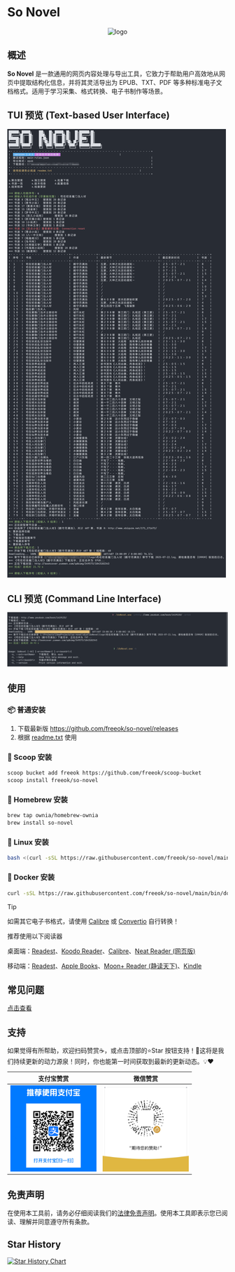 # So Novel

<div align="center">
  <img src="assets/logo.png" alt="logo" style="width: 128px;">
</div>

## 概述

**So Novel** 是一款通用的网页内容处理与导出工具，它致力于帮助用户高效地从网页中提取结构化信息，并将其灵活导出为
EPUB、TXT、PDF 等多种标准电子文档格式。适用于学习采集、格式转换、电子书制作等场景。

## TUI 预览 (Text-based User Interface)

![preview-tui.png](assets/preview-tui.png)

## CLI 预览 (Command Line Interface)

![preview-cli.png](assets/preview-cli.png)

## 使用

### 📦 普通安装

1. 下载最新版 https://github.com/freeok/so-novel/releases
2. 根据 [readme.txt](bundle%2Freadme.txt) 使用

### 🍨 Scoop 安装

```bash
scoop bucket add freeok https://github.com/freeok/scoop-bucket
scoop install freeok/so-novel
```

### 🍺 Homebrew 安装

```bash
brew tap ownia/homebrew-ownia
brew install so-novel
```

### 🐧 Linux 安装

```bash
bash <(curl -sSL https://raw.githubusercontent.com/freeok/so-novel/main/bin/linux-install.sh)
```

### 🐳 Docker 安装

```bash
curl -sSL https://raw.githubusercontent.com/freeok/so-novel/main/bin/docker-install.sh | bash
```

> [!TIP]
>
> 如需其它电子书格式，请使用 [Calibre](https://calibre-ebook.com/zh_CN) 或 [Convertio](https://convertio.co/zh/) 自行转换！
>
> 推荐使用以下阅读器
>
> 桌面端：[Readest](https://readest.com/)、[Koodo Reader](https://www.koodoreader.com/zh)、[Calibre](https://calibre-ebook.com/)、[Neat Reader (网页版)](https://www.neat-reader.cn/webapp)
>
> 移动端：[Readest](https://readest.com/)、[Apple Books](https://www.apple.com/apple-books/)、[Moon+ Reader (静读天下)](https://moondownload.com/chinese.html)、[Kindle](https://apps.apple.com/us/app/amazon-kindle/id302584613)

## 常见问题

[点击查看](https://github.com/freeok/so-novel/issues?q=label%3A%22usage%20question%22)

## 支持

如果觉得有所帮助，欢迎扫码赞赏☕，或点击顶部的⭐Star
按钮支持！🚀这将是我们持续更新的动力源泉！同时，你也能第一时间获取到最新的更新动态。💡❤️

| 支付宝赞赏                                                           | 微信赞赏                                                           |
|-----------------------------------------------------------------|----------------------------------------------------------------|
| <img src="assets/donation-alipay.png" alt="支付宝收款码" width="197"> | <img src="assets/donation-wechat.jpg" alt="微信赞赏码" width="197"> |

## 免责声明

在使用本工具前，请务必仔细阅读我们的[法律免责声明](bundle/DISCLAIMER.md)。使用本工具即表示您已阅读、理解并同意遵守所有条款。

## Star History

[![Star History Chart](https://api.star-history.com/svg?repos=freeok/so-novel&type=Date)](https://star-history.com/#freeok/so-novel&Date)